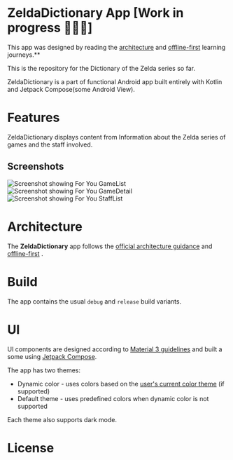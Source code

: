 ZeldaDictionary App [Work in progress 🚧👷‍♂️]
==================

This app was designed by reading the [architecture](https://developer.android.com/topic/libraries/architecture) and [offline-first](https://developer.android.com/topic/architecture/data-layer/offline-first) learning journeys.**

This is the repository for the Dictionary of the Zelda series so far.

ZeldaDictionary is a part of functional Android app built entirely with Kotlin and Jetpack Compose(some Android View). 

# Features

ZeldaDictionary displays content from Information about the Zelda series of games and the staff involved.

## Screenshots

![Screenshot showing For You GameList](docs/images/gamelist.png "Screenshot showing For You GameList")
![Screenshot showing For You GameDetail](docs/images/gamedetail.png "Screenshot showing For You GameDetail")
![Screenshot showing For You StaffList](docs/images/stafflist.png "Screenshot showing For You StaffList")

# Architecture

The **ZeldaDictionary** app follows the
[official architecture guidance](https://developer.android.com/topic/architecture) 
and [offline-first](https://developer.android.com/topic/architecture/data-layer/offline-first) .

# Build

The app contains the usual `debug` and `release` build variants. 

# UI

UI components are designed according to [Material 3 guidelines](https://m3.material.io/) and built
a some using [Jetpack Compose](https://developer.android.com/jetpack/compose). 

The app has two themes: 

- Dynamic color - uses colors based on the [user's current color theme](https://material.io/blog/announcing-material-you) (if supported)
- Default theme - uses predefined colors when dynamic color is not supported

Each theme also supports dark mode. 

# License
